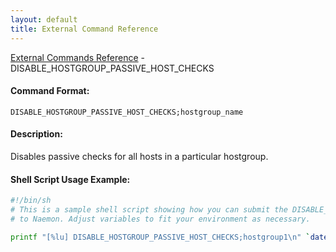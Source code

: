 ```yaml
---
layout: default
title: External Command Reference
---
```


<!--
************************************************
* AUTO GENERATED PAGE - USE ./update SCRIPT
************************************************
-->

<span class="glyphicon glyphicon-arrow-up"></span><a href="index.html"> External Commands Reference</a> - DISABLE_HOSTGROUP_PASSIVE_HOST_CHECKS<br>

#### Command Format:

`DISABLE_HOSTGROUP_PASSIVE_HOST_CHECKS;hostgroup_name`

#### Description:

Disables passive checks for all hosts in a particular hostgroup.

#### Shell Script Usage Example:

```sh
#!/bin/sh
# This is a sample shell script showing how you can submit the DISABLE_HOSTGROUP_PASSIVE_HOST_CHECKS command
# to Naemon. Adjust variables to fit your environment as necessary.

printf "[%lu] DISABLE_HOSTGROUP_PASSIVE_HOST_CHECKS;hostgroup1\n" `date +%s` > /var/lib/naemon/naemon.cmd
```
